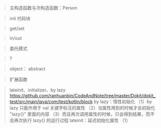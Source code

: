 > 主构造函数与次构造函数：Person

> init 代码块

> get/set 

> in/out

> 委托模式

> ?

> object： abstract
 
> 扩展函数

> lateinit、initializer、by lazy
> https://github.com/ranhuanbin/CodeAndNote/tree/master/Dokit/dokit_test/src/main/java/com/test/kotlin/block
> by lazy：惰性初始化
>   （1）by lazy 只能作用于 val 关键字标注的属性
>   （2）当属性用到的时候才会初始化 "lazy{}" 里面的内容
>   （3）而且再次调用属性的时候，只会得到结果，而不会再次执行 lazy{} 的运行过程
> lateinit：延迟初始化属性
>   （1）
